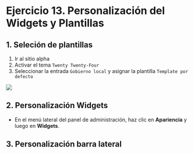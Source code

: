 # Ejercicio 13. Personalización del Widgets y Plantillas

## 1. Seleción de plantillas
1. Ir al sitio alpha
2. Activar el tema  `Twenty Twenty-Four`
3. Seleccionar la entrada `Gobierno local` y asignar la plantilla `Template por defecto`

![](https://i.imgur.com/tCJVusA.png)


## 2. Personalización Widgets

  - En el menú lateral del panel de administración, haz clic en **Apariencia** y luego en **Widgets**.
  





## 3. Personalización barra lateral
<!--stackedit_data:
eyJoaXN0b3J5IjpbMTE0Mzk1NzQ1Miw3NTIzMjQ1MjksLTQxMD
k3MjI5MV19
-->